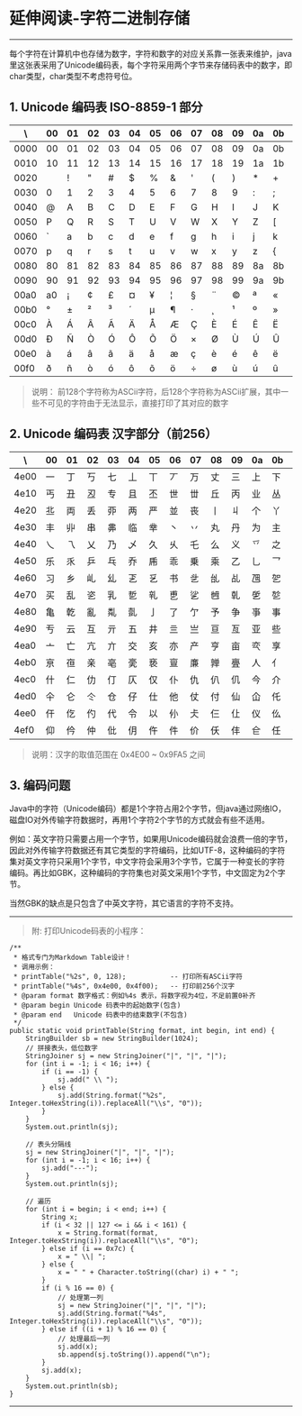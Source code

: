 # 延伸阅读-字符二进制存储

---

每个字符在计算机中也存储为数字，字符和数字的对应关系靠一张表来维护，java里这张表采用了Unicode编码表，每个字符采用两个字节来存储码表中的数字，即char类型，char类型不考虑符号位。

## 1. Unicode 编码表 ISO-8859-1 部分

| \ |00|01|02|03|04|05|06|07|08|09|0a|0b|0c|0d|0e|0f|
|---|---|---|---|---|---|---|---|---|---|---|---|---|---|---|---|---|
|0000|00|01|02|03|04|05|06|07|08|09|0a|0b|0c|0d|0e|0f|
|0010|10|11|12|13|14|15|16|17|18|19|1a|1b|1c|1d|1e|1f|
|0020|   | ! | " | # | $ | % | & | ' | ( | ) | * | + | , | - | . | / |
|0030| 0 | 1 | 2 | 3 | 4 | 5 | 6 | 7 | 8 | 9 | : | ; | < | = | > | ? |
|0040| @ | A | B | C | D | E | F | G | H | I | J | K | L | M | N | O |
|0050| P | Q | R | S | T | U | V | W | X | Y | Z | [ | \ | ] | ^ | _ |
|0060| ` | a | b | c | d | e | f | g | h | i | j | k | l | m | n | o |
|0070| p | q | r | s | t | u | v | w | x | y | z | \{ | \| | \} | ~ |7f|
|0080|80|81|82|83|84|85|86|87|88|89|8a|8b|8c|8d|8e|8f|
|0090|90|91|92|93|94|95|96|97|98|99|9a|9b|9c|9d|9e|9f|
|00a0|a0| ¡ | ¢ | £ | ¤ | ¥ | ¦ | § | ¨ | © | ª | « | ¬ | ­ | ® | ¯ |
|00b0| ° | ± | ² | ³ | ´ | µ | ¶ | · | ¸ | ¹ | º | » | ¼ | ½ | ¾ | ¿ |
|00c0| À | Á | Â | Ã | Ä | Å | Æ | Ç | È | É | Ê | Ë | Ì | Í | Î | Ï |
|00d0| Ð | Ñ | Ò | Ó | Ô | Õ | Ö | × | Ø | Ù | Ú | Û | Ü | Ý | Þ | ß |
|00e0| à | á | â | ã | ä | å | æ | ç | è | é | ê | ë | ì | í | î | ï |
|00f0| ð | ñ | ò | ó | ô | õ | ö | ÷ | ø | ù | ú | û | ü | ý | þ | ÿ |

> 说明： 前128个字符称为ASCii字符，后128个字符称为ASCii扩展，其中一些不可见的字符由于无法显示，直接打印了其对应的数字


## 2. Unicode 编码表 汉字部分（前256）
| \ |00|01|02|03|04|05|06|07|08|09|0a|0b|0c|0d|0e|0f|
|---|---|---|---|---|---|---|---|---|---|---|---|---|---|---|---|---|
|4e00| 一 | 丁 | 丂 | 七 | 丄 | 丅 | 丆 | 万 | 丈 | 三 | 上 | 下 | 丌 | 不 | 与 | 丏 |
|4e10| 丐 | 丑 | 丒 | 专 | 且 | 丕 | 世 | 丗 | 丘 | 丙 | 业 | 丛 | 东 | 丝 | 丞 | 丟 |
|4e20| 丠 | 両 | 丢 | 丣 | 两 | 严 | 並 | 丧 | 丨 | 丩 | 个 | 丫 | 丬 | 中 | 丮 | 丯 |
|4e30| 丰 | 丱 | 串 | 丳 | 临 | 丵 | 丶 | 丷 | 丸 | 丹 | 为 | 主 | 丼 | 丽 | 举 | 丿 |
|4e40| 乀 | 乁 | 乂 | 乃 | 乄 | 久 | 乆 | 乇 | 么 | 义 | 乊 | 之 | 乌 | 乍 | 乎 | 乏 |
|4e50| 乐 | 乑 | 乒 | 乓 | 乔 | 乕 | 乖 | 乗 | 乘 | 乙 | 乚 | 乛 | 乜 | 九 | 乞 | 也 |
|4e60| 习 | 乡 | 乢 | 乣 | 乤 | 乥 | 书 | 乧 | 乨 | 乩 | 乪 | 乫 | 乬 | 乭 | 乮 | 乯 |
|4e70| 买 | 乱 | 乲 | 乳 | 乴 | 乵 | 乶 | 乷 | 乸 | 乹 | 乺 | 乻 | 乼 | 乽 | 乾 | 乿 |
|4e80| 亀 | 亁 | 亂 | 亃 | 亄 | 亅 | 了 | 亇 | 予 | 争 | 亊 | 事 | 二 | 亍 | 于 | 亏 |
|4e90| 亐 | 云 | 互 | 亓 | 五 | 井 | 亖 | 亗 | 亘 | 亙 | 亚 | 些 | 亜 | 亝 | 亞 | 亟 |
|4ea0| 亠 | 亡 | 亢 | 亣 | 交 | 亥 | 亦 | 产 | 亨 | 亩 | 亪 | 享 | 京 | 亭 | 亮 | 亯 |
|4eb0| 亰 | 亱 | 亲 | 亳 | 亴 | 亵 | 亶 | 亷 | 亸 | 亹 | 人 | 亻 | 亼 | 亽 | 亾 | 亿 |
|4ec0| 什 | 仁 | 仂 | 仃 | 仄 | 仅 | 仆 | 仇 | 仈 | 仉 | 今 | 介 | 仌 | 仍 | 从 | 仏 |
|4ed0| 仐 | 仑 | 仒 | 仓 | 仔 | 仕 | 他 | 仗 | 付 | 仙 | 仚 | 仛 | 仜 | 仝 | 仞 | 仟 |
|4ee0| 仠 | 仡 | 仢 | 代 | 令 | 以 | 仦 | 仧 | 仨 | 仩 | 仪 | 仫 | 们 | 仭 | 仮 | 仯 |
|4ef0| 仰 | 仱 | 仲 | 仳 | 仴 | 仵 | 件 | 价 | 仸 | 仹 | 仺 | 任 | 仼 | 份 | 仾 | 仿 |

> 说明：汉字的取值范围在 0x4E00 ~ 0x9FA5 之间


## 3. 编码问题

Java中的字符（Unicode编码）都是1个字符占用2个字节，但java通过网络IO，磁盘IO对外传输字符数据时，再用1个字符2个字节的方式就会有些不适用。

例如：英文字符只需要占用一个字节，如果用Unicode编码就会浪费一倍的字节，因此对外传输字符数据还有其它类型的字符编码，比如UTF-8，这种编码的字符集对英文字符只采用1个字节，中文字符会采用3个字节，它属于一种变长的字符编码。再比如GBK，这种编码的字符集也对英文采用1个字节，中文固定为2个字节。

当然GBK的缺点是只包含了中英文字符，其它语言的字符不支持。

***

> 附: 打印Unicode码表的小程序：

```
/**
 * 格式专门为Markdown Table设计！
 * 调用示例：
 * printTable("%2s", 0, 128);           -- 打印所有ASCii字符
 * printTable("%4s", 0x4e00, 0x4f00);   -- 打印前256个汉字
 * @param format 数字格式：例如%4s 表示，将数字视为4位，不足前置0补齐
 * @param begin Unicode 码表中的起始数字(包含)
 * @param end   Unicode 码表中的结束数字(不包含)
 */
public static void printTable(String format, int begin, int end) {
    StringBuilder sb = new StringBuilder(1024);
    // 拼接表头，低位数字
    StringJoiner sj = new StringJoiner("|", "|", "|");
    for (int i = -1; i < 16; i++) {
        if (i == -1) {
            sj.add(" \\ ");
        } else {
            sj.add(String.format("%2s", Integer.toHexString(i)).replaceAll("\\s", "0"));
        }
    }
    System.out.println(sj);

    // 表头分隔线
    sj = new StringJoiner("|", "|", "|");
    for (int i = -1; i < 16; i++) {
        sj.add("---");
    }
    System.out.println(sj);

    // 遍历
    for (int i = begin; i < end; i++) {
        String x;
        if (i < 32 || 127 <= i && i < 161) {
            x = String.format(format, Integer.toHexString(i)).replaceAll("\\s", "0");
        } else if (i == 0x7c) {
            x = " \\| ";
        } else {
            x = " " + Character.toString((char) i) + " ";
        }
        if (i % 16 == 0) {
            // 处理第一列
            sj = new StringJoiner("|", "|", "|");
            sj.add(String.format("%4s", Integer.toHexString(i)).replaceAll("\\s", "0"));
        } else if ((i + 1) % 16 == 0) {
            // 处理最后一列
            sj.add(x);
            sb.append(sj.toString()).append("\n");
        }
        sj.add(x);
    }
    System.out.println(sb);
}
```

---



